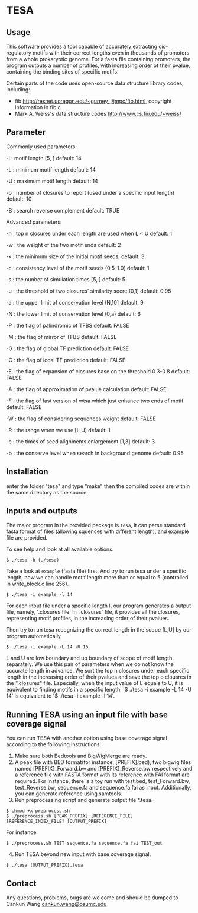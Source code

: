 # TESA


## Usage

This software provides a tool capable of accurately extracting cis-regulatory motifs with their correct lengths even in thousands of promoters from a whole prokaryotic genome. For a fasta file containing promoters, the program outputs a number of profiles, with increasing order of their pvalue, containing the binding sites of specific motifs.

Certain parts of the code uses open-source data structure library codes, including:
- fib <http://resnet.uoregon.edu/~gurney_j/jmpc/fib.html>, copyright information in fib.c
- Mark A. Weiss's data structure codes <http://www.cs.fiu.edu/~weiss/>

## Parameter

Commonly used parameters:

-l : motif length [5, ]
     default: 14
     
-L : minimum motif length
     default: 14
     
-U : maximum motif length
     default: 14
     
-o : number of closures to report (used under a specific input length)
     default: 10
     
-B : search reverse complement
     default: TRUE
     
Advanced parameters:

-n : top n closures under each length are used when L < U 
     default: 1
     
-w : the weight of the two motif ends 
     default: 2
     
-k : the minimum size of the initial motif seeds,
     default: 3
     
-c : consistency level of the motif seeds (0.5-1.0]
     default: 1
     
-s : the nunber of simulation times [5, ]
     default: 5
     
-u : the threshold of two closures' similarity socre (0,1]
     default: 0.95
     
-a : the upper limit of conservation level (N,10]
     default: 9
     
-N : the lower limit of conservation level (0,a)
     default: 6
     
-P : the flag of palindromic of TFBS
     default: FALSE
     
-M : the flag of mirror of TFBS
     default: FALSE
     
-G : the flag of global TF prediction
     default: FALSE
     
-C : the flag of local TF prediction
     default: FALSE
     
-E : the flag of expansion of closures base on the threshold 0.3-0.8
     default: FALSE
     
-A : the flag of approximation of pvalue calculation
     default: FALSE
     
-F : the flag of fast version of wtsa which just enhance two ends of motif
     default: FALSE
     
-W : the flag of considering sequences weight
     default: FALSE
     
-R : the range when we use [L,U]
     default: 1
     
-e : the times of seed alignments enlargement [1,3]
     default: 3
     
-b : the conserve level when search in background genome
     default: 0.95
     
## Installation

enter the folder "tesa" and type "make" then the compiled codes are within the same directory as the source.

## Inputs and outputs

The major program in the provided package is `tesa`, it can parse standard fasta format of files (allowing squences with different length), and example file are provided. 

To see help and look at all available options.

```console
$ ./tesa -h (./tesa)
```

Take a look at `example` (fasta file) first. And try to run tesa under a specific length, now we can handle motif length more than or equal to 5 (controlled in write_block.c line 256).

```console
$ ./tesa -i example -l 14
```

For each input file under a specific length l, our program generates a output file, namely, '.closures'file. In '.closures' file, it provides all the closures, representing motif profiles, in the increasing order of their pvalues.

Then try to run tesa recognizing the correct length in the scope [L,U] by our program automatically

```console
$ ./tesa -i example -L 14 -U 16
```

L and U are low boundary and up boundary of scope of motif length separately. We use this pair of parameters when we do not know the accurate length in advance. We sort the top n closures under each specific length in the increasing order of their pvalues and save the top o clousres in the ".closures" file. Especially, when the input value of L equals to U, it is equivalent to finding motifs in a specific length. '$ ./tesa -i example -L 14 -U 14' is equivalent to '$ ./tesa -i example -l 14'.

## Running TESA using an input file with base coverage signal

You can run TESA with another option using base coverage signal according to the following instructions:
 
1. Make sure both Bedtools and BigWigMerge are ready.
2. A peak file with BED format(for instance, [PREFIX].bed), two bigwig files named [PREFIX]_Forward.bw and [PREFIX]_Reverse.bw respectively and a reference file with FASTA format with its reference with FAI format are required. For instance, there is a toy run with test.bed, test_Forward.bw, test_Reverse.bw, sequence.fa and sequence.fa.fai as input. Additionally, you can generate reference using samtools.
3. Run preprocessing script and generate output file *.tesa.
```console
$ chmod +x preprocess.sh
$ ./preprocess.sh [PEAK_PREFIX] [REFERENCE_FILE] [REFERENCE_INDEX_FILE] [OUTPUT_PREFIX]
```
For instance:
```console
$ ./preprocess.sh TEST sequence.fa sequence.fa.fai TEST_out
```   
4. Run TESA beyond new input with base coverage signal.
```console
$ ./tesa [OUTPUT_PREFIX].tesa
```

## Contact

Any questions, problems, bugs are welcome and should be dumped to
Cankun Wang <cankun.wang@osumc.edu>

